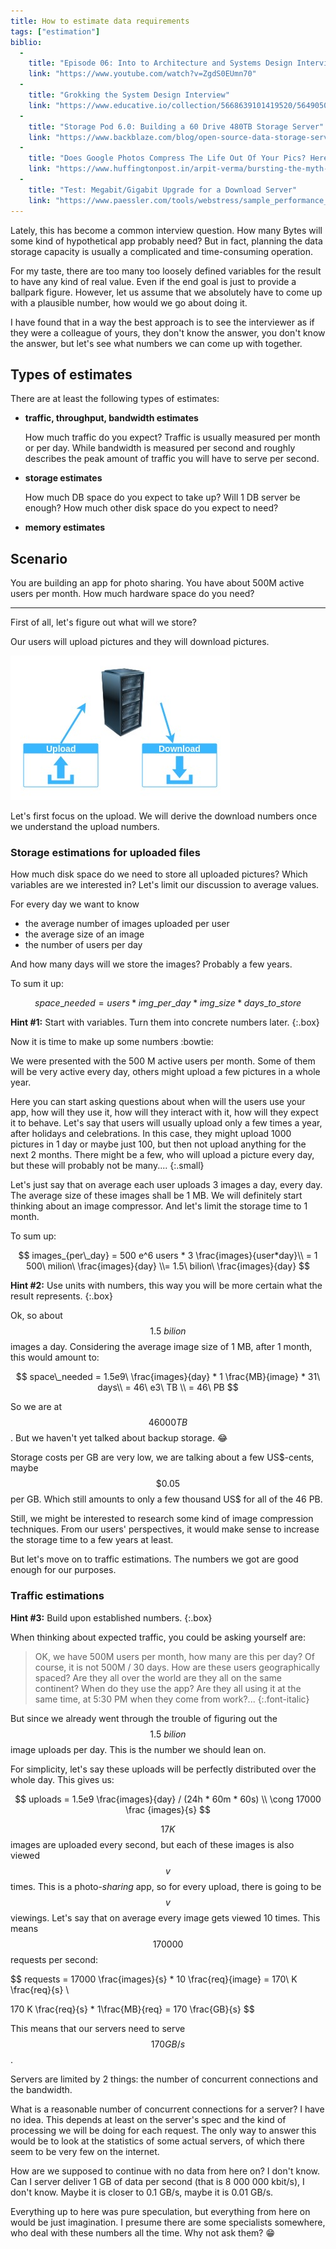 ```yaml
---
title: How to estimate data requirements
tags: ["estimation"]
biblio:
  - 
    title: "Episode 06: Into to Architecture and Systems Design Interviews"
    link: "https://www.youtube.com/watch?v=ZgdS0EUmn70"
  -
    title: "Grokking the System Design Interview"
    link: "https://www.educative.io/collection/5668639101419520/5649050225344512"
  - 
    title: "Storage Pod 6.0: Building a 60 Drive 480TB Storage Server"
    link: "https://www.backblaze.com/blog/open-source-data-storage-server/"
  - 
    title: "Does Google Photos Compress The Life Out Of Your Pics? Here's What Our Experiment Revealed"
    link: "https://www.huffingtonpost.in/arpit-verma/bursting-the-myth-of-comp_b_8902076.html"
  - 
    title: "Test: Megabit/Gigabit Upgrade for a Download Server"
    link: "https://www.paessler.com/tools/webstress/sample_performance_tests/megabit_gigabit_upgrade_for_a_download_server"
---
```


Lately, this has become a common interview question. How many Bytes will some kind of hypothetical app probably need? But in fact, planning the data storage capacity is usually a complicated and time-consuming operation.

For my taste, there are too many too loosely defined variables for the result to have any kind of real value. Even if the end goal is just to provide a ballpark figure. However, let us assume that we absolutely have to come up with a plausible number, how would we go about doing it.

I have found that in a way the best approach is to see the interviewer as if they were a colleague of yours, they don't know the answer, you don't know the answer, but let's see what numbers we can come up with together.

## Types of estimates

There are at least the following types of estimates:
- **traffic, throughput, bandwidth estimates**
  
  How much traffic do you expect? Traffic is usually measured per month or per day. While bandwidth is measured per second and roughly describes the peak amount of traffic you will have to serve per second.
 
- **storage estimates**

  How much DB space do you expect to take up? Will 1 DB server be enough? How much other disk space do you expect to need?

- **memory estimates**



## Scenario

You are building an app for photo sharing. You have about 500M active users per month. How much hardware space do you need?

---

First of all, let's figure out what will we store? 

Our users will upload pictures and they will download pictures. 

![Uploads-and-downloads](/assets/estimates-upload-download.jpg)

Let's first focus on the upload. We will derive the download numbers once we understand the upload numbers.

### Storage estimations for uploaded files

How much disk space do we need to store all uploaded pictures? Which variables are we interested in? Let's limit our discussion to average values. 

For every day we want to know
- the average number of images uploaded per user
- the average size of an image
- the number of users per day

And how many days will we store the images? Probably a few years.

To sum it up:

$$ 
space\_needed = users * img\_per\_day * img\_size * days\_to\_store
$$

**Hint #1:** Start with variables. Turn them into concrete numbers later.
{:.box}

Now it is time to make up some numbers :bowtie:

We were presented with the 500 M active users per month. Some of them will be very active every day, others might upload a few pictures in a whole year. 

Here you can start asking questions about when will the users use your app, how will they use it, how will they interact with it, how will they expect it to behave. Let's say that users will usually upload only a few times a year, after holidays and celebrations. In this case, they might upload 1000 pictures in 1 day or maybe just 100, but then not upload anything for the next 2 months. There might be a few, who will upload a picture every day, but these will probably not be many.... 
{:.small}

Let's just say that on average each user uploads 3 images a day, every day. The average size of these images shall be 1 MB. We will definitely start thinking about an image compressor. And let's limit the storage time to 1 month.

To sum up:

$$
images_{per\_day} = 500 e^6 users * 3 \frac{images}{user*day}\\ 
= 1 500\ milion\ \frac{images}{day} \\= 1.5\ bilion\ \frac{images}{day} 
$$

**Hint #2:** Use units with numbers, this way you will be more certain what the result represents. 
{:.box}

Ok, so about $$1.5\ bilion$$ images a day. Considering the average image size of 1 MB, after 1 month, this would amount to:

$$
  space\_needed = 1.5e9\ \frac{images}{day} * 1 \frac{MB}{image} * 31\ days\\
  = 46\ e3\ TB \\
  = 46\ PB
$$ 

So we are at $$46 000 TB$$. But we haven't yet talked about backup storage. :joy: 

Storage costs per GB are very low, we are talking about a few US$-cents, maybe $$\$0.05$$ per GB. Which still amounts to only a few thousand US$ for all of the 46 PB.

Still, we might be interested to research some kind of image compression techniques. From our users' perspectives, it would make sense to increase the storage time to a few years at least.

But let's move on to traffic estimations. The numbers we got are good enough for our purposes.

### Traffic estimations

**Hint #3:** Build upon established numbers.
{:.box}

When thinking about expected traffic, you could be asking yourself are: 

> OK, we have 500M users per month, how many are this per day? Of course, it is not 500M / 30 days. How are these users geographically spaced? Are they all over the world are they all on the same continent? When do they use the app? Are they all using it at the same time, at 5:30 PM when they come from work?...
{:.font-italic}

But since we already went through the trouble of figuring out the $$1.5\ bilion$$ image uploads per day. This is the number we should lean on.

For simplicity, let's say these uploads will be perfectly distributed over the whole day. This gives us:

$$
  uploads = 1.5e9 \frac{images}{day} / (24h * 60m * 60s) \\
  \cong 17000 \frac {images}{s}
$$

$$17K$$ images are uploaded every second, but each of these images is also viewed $$v$$ times. This is a photo-*sharing* app, so for every upload, there is going to be $$v$$ viewings. Let's say that on average every image gets viewed 10 times. This means $$170 000$$ requests per second:

$$
 requests = 17000 \frac{images}{s} * 10 \frac{req}{image} = 170\ K \frac{req}{s} \\ 

  170 K \frac{req}{s} * 1\frac{MB}{req} = 170 \frac{GB}{s}
$$

This means that our servers need to serve $$170 GB/s$$.

Servers are limited by 2 things: the number of concurrent connections and the bandwidth.

What is a reasonable number of concurrent connections for a server? I have no idea. This depends at least on the server's spec and the kind of processing we will be doing for each request. The only way to answer this would be to look at the statistics of some actual servers, of which there seem to be very few on the internet.

How are we supposed to continue with no data from here on? I don't know. Can I server deliver 1 GB of data per second (that is 8 000 000 kbit/s), I don't know. Maybe it is closer to 0.1 GB/s, maybe it is 0.01 GB/s. 

Everything up to here was pure speculation, but everything from here on would be just imagination. I presume there are some specialists somewhere, who deal with these numbers all the time. Why not ask them? :grin:


